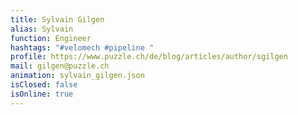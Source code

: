 ```yaml
---
title: Sylvain Gilgen
alias: Sylvain
function: Engineer
hashtags: "#velomech #pipeline "
profile: https://www.puzzle.ch/de/blog/articles/author/sgilgen
mail: gilgen@puzzle.ch
animation: sylvain_gilgen.json
isClosed: false
isOnline: true
---
```

